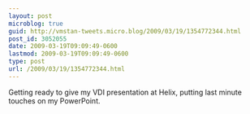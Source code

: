 ```yaml
---
layout: post
microblog: true
guid: http://vmstan-tweets.micro.blog/2009/03/19/1354772344.html
post_id: 3052055
date: 2009-03-19T09:09:49-0600
lastmod: 2009-03-19T09:09:49-0600
type: post
url: /2009/03/19/1354772344.html
---
```

Getting ready to give my VDI presentation at Helix, putting last minute touches on my PowerPoint.
